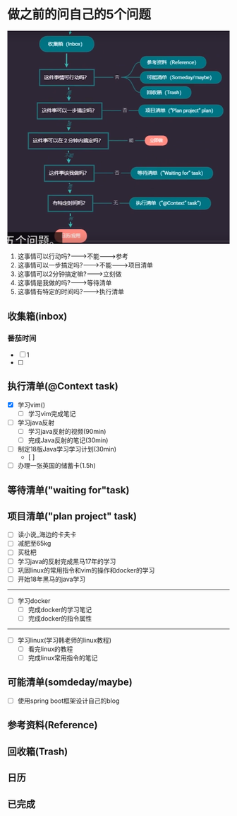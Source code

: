 # 做之前的问自己的5个问题
![](img/2019-12-04-12-42-58.png)
1. 这事情可以行动吗?--->不能--->参考
2. 这事情可以一步搞定吗?--->不能--->项目清单
3. 这事情可以2分钟搞定嘛?--->立刻做
4. 这事情是我做的吗?--->等待清单
5. 这事情有特定的时间吗?--->执行清单

## 收集箱(inbox)

### 番茄时间
- [ ] 1
- [ ] 
## 执行清单(@Context task)
- [x] 学习vim()
  - [ ] 学习vim完成笔记
- [ ] 学习java反射
  - [ ] 学习java反射的视频(90min)
  - [ ] 完成Java反射的笔记(30min)
- [ ] 制定18版Java学习学习计划(30min)
  - [ ] 
- [ ] 办理一张英国的储蓄卡(1.5h)
## 等待清单("waiting for"task)

## 项目清单("plan project" task)
- [ ] 读小说_海边的卡夫卡
- [ ] 减肥至65kg
- [ ] 买枇杷
- [ ] 学习java的反射完成黑马17年的学习
- [ ] 巩固linux的常用指令和vim的操作和docker的学习
- [ ] 开始18年黑马的java学习
---
- [ ] 学习docker
  - [ ] 完成docker的学习笔记
  - [ ] 完成docker的指令属性
---
- [ ] 学习linux(学习韩老师的linux教程)
  - [ ] 看完linux的教程
  - [ ] 完成linux常用指令的笔记
## 可能清单(somdeday/maybe)
- [ ] 使用spring boot框架设计自己的blog


## 参考资料(Reference)

## 回收箱(Trash)

## 日历

## 已完成